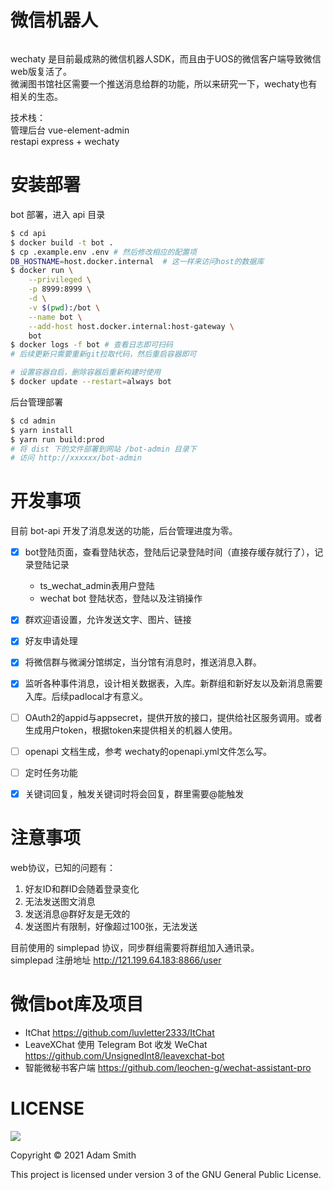 微信机器人
=========

<a href="http://commitizen.github.io/cz-cli/">
   <img alt="" src="https://img.shields.io/badge/commitizen-friendly-brightgreen.svg">
</a>

wechaty 是目前最成熟的微信机器人SDK，而且由于UOS的微信客户端导致微信web版复活了。   
微澜图书馆社区需要一个推送消息给群的功能，所以来研究一下，wechaty也有相关的生态。   

技术栈：        
管理后台 vue-element-admin      
restapi express + wechaty       



安装部署
========

bot 部署，进入 api 目录
```sh
$ cd api
$ docker build -t bot .
$ cp .example.env .env # 然后修改相应的配置项
DB_HOSTNAME=host.docker.internal  # 这一样来访问host的数据库
$ docker run \
    --privileged \
    -p 8999:8999 \
    -d \
    -v $(pwd):/bot \
    --name bot \
    --add-host host.docker.internal:host-gateway \
    bot
$ docker logs -f bot # 查看日志即可扫码
# 后续更新只需要重新git拉取代码，然后重启容器即可   

# 设置容器自启，删除容器后重新构建时使用
$ docker update --restart=always bot
```

后台管理部署
```sh
$ cd admin
$ yarn install
$ yarn run build:prod
# 将 dist 下的文件部署到网站 /bot-admin 目录下
# 访问 http://xxxxxx/bot-admin  
```


开发事项
========

目前 bot-api 开发了消息发送的功能，后台管理进度为零。   

* [x] bot登陆页面，查看登陆状态，登陆后记录登陆时间（直接存缓存就行了），记录登陆记录   
    * ts_wechat_admin表用户登陆 
    * wechat bot 登陆状态，登陆以及注销操作     
* [x] 群欢迎语设置，允许发送文字、图片、链接    
* [x] 好友申请处理
* [x] 将微信群与微澜分馆绑定，当分馆有消息时，推送消息入群。
* [x] 监听各种事件消息，设计相关数据表，入库。新群组和新好友以及新消息需要入库。后续padlocal才有意义。   
* [ ] OAuth2的appid与appsecret，提供开放的接口，提供给社区服务调用。或者生成用户token，根据token来提供相关的机器人使用。        
* [ ] openapi 文档生成，参考 wechaty的openapi.yml文件怎么写。   
* [ ] 定时任务功能  
* [x] 关键词回复，触发关键词时将会回复，群里需要@能触发 



注意事项
========

web协议，已知的问题有：
1. 好友ID和群ID会随着登录变化
2. 无法发送图文消息
3. 发送消息@群好友是无效的
4. 发送图片有限制，好像超过100张，无法发送

目前使用的 simplepad 协议，同步群组需要将群组加入通讯录。   
simplepad 注册地址 http://121.199.64.183:8866/user    



微信bot库及项目   
===============

* ItChat https://github.com/luvletter2333/ItChat      
* LeaveXChat 使用 Telegram Bot 收发 WeChat  https://github.com/UnsignedInt8/leavexchat-bot       
* 智能微秘书客户端 https://github.com/leochen-g/wechat-assistant-pro        


LICENSE
=======

![](http://www.gnu.org/graphics/gplv3-127x51.png)

Copyright © 2021 Adam Smith

This project is licensed under version 3 of the GNU General Public License.
